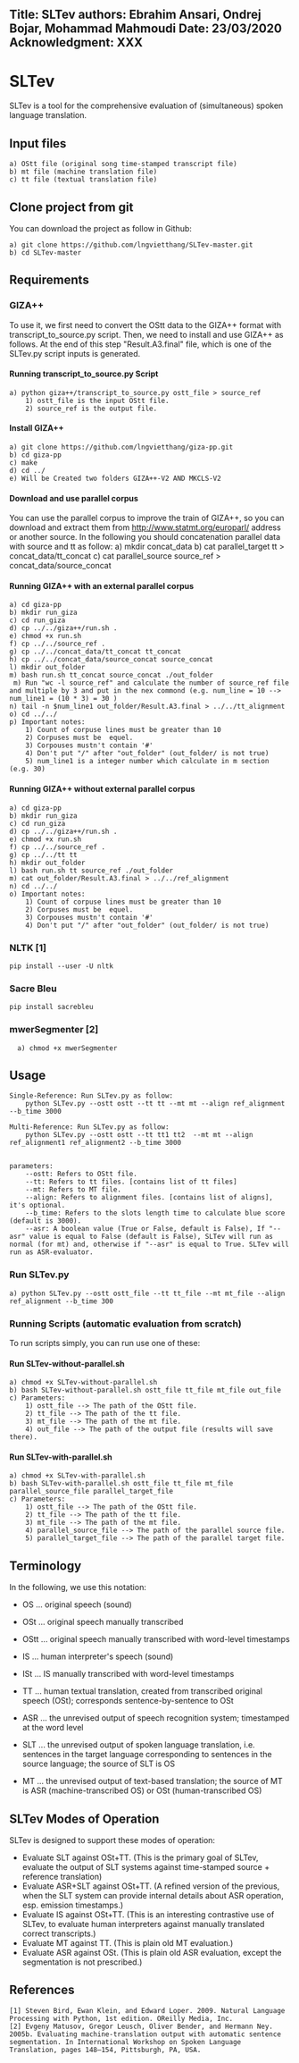 
Title: SLTev
authors: Ebrahim Ansari, Ondrej Bojar, Mohammad Mahmoudi
Date: 23/03/2020
Acknowledgment: XXX
---

# SLTev

SLTev is a tool for the comprehensive evaluation of (simultaneous) spoken language translation.

## Input files

    a) OStt file (original song time-stamped transcript file)    
    b) mt file (machine translation file)
    c) tt file (textual translation file) 

## Clone project from git 

You can download the project as follow in Github:

    a) git clone https://github.com/lngvietthang/SLTev-master.git 
    b) cd SLTev-master 


## Requirements

### GIZA++

 To use it, we first need to convert the OStt data to the GIZA++ format with transcript_to_source.py script. Then, we need to install and use GIZA++ as follows. At the end of this step "Result.A3.final" file, which is one of the SLTev.py script inputs is generated. 

#### Running transcript_to_source.py Script

    a) python giza++/transcript_to_source.py ostt_file > source_ref 
        1) ostt_file is the input OStt file. 
        2) source_ref is the output file. 
    

#### Install GIZA++

    a) git clone https://github.com/lngvietthang/giza-pp.git
    b) cd giza-pp
    c) make  
    d) cd ../
    e) Will be Created two folders GIZA++-V2 AND MKCLS-V2

#### Download and use parallel corpus

You can use the parallel corpus to improve the train of GIZA++, so you can download and extract them from http://www.statmt.org/europarl/ address or another source. In the following you should concatenation parallel data with source and tt as follow:
    a) mkdir concat_data
    b) cat parallel_target tt > concat_data/tt_concat
    c) cat parallel_source source_ref > concat_data/source_concat  


#### Running GIZA++ with an external parallel corpus

    a) cd giza-pp  
    b) mkdir run_giza
    c) cd run_giza
    d) cp ../../giza++/run.sh .
    e) chmod +x run.sh
    f) cp ../../source_ref .
    g) cp ../../concat_data/tt_concat tt_concat
    h) cp ../../concat_data/source_concat source_concat
    l) mkdir out_folder
    m) bash run.sh tt_concat source_concat ./out_folder
     m) Run "wc -l source_ref" and calculate the number of source_ref file and multiple by 3 and put in the nex commond (e.g. num_line = 10 --> num_line1 = (10 * 3) = 30 )
    n) tail -n $num_line1 out_folder/Result.A3.final > ../../tt_alignment
    o) cd ../../
    p) Important notes:
        1) Count of corpuse lines must be greater than 10
        2) Corpuses must be  equel.
        3) Corpouses mustn't contain '#'
        4) Don't put "/" after "out_folder" (out_folder/ is not true)
        5) num_line1 is a integer number which calculate in m section (e.g. 30)
        
#### Running GIZA++ without external parallel corpus

    a) cd giza-pp  
    b) mkdir run_giza
    c) cd run_giza
    d) cp ../../giza++/run.sh .
    e) chmod +x run.sh
    f) cp ../../source_ref .
    g) cp ../../tt tt
    h) mkdir out_folder
    l) bash run.sh tt source_ref ./out_folder
    m) cat out_folder/Result.A3.final > ../../ref_alignment
    n) cd ../../
    o) Important notes:
        1) Count of corpuse lines must be greater than 10
        2) Corpuses must be  equel.
        3) Corpouses mustn't contain '#'
        4) Don't put "/" after "out_folder" (out_folder/ is not true)

### NLTK [1]

    pip install --user -U nltk

### Sacre Bleu

    pip install sacrebleu

### mwerSegmenter [2]
    
      a) chmod +x mwerSegmenter 

## Usage

    Single-Reference: Run SLTev.py as follow:
        python SLTev.py --ostt ostt --tt tt --mt mt --align ref_alignment --b_time 3000

    Multi-Reference: Run SLTev.py as follow:
        python SLTev.py --ostt ostt --tt tt1 tt2  --mt mt --align ref_alignment1 ref_alignment2 --b_time 3000
    
    
    parameters:
        --ostt: Refers to OStt file. 
        --tt: Refers to tt files. [contains list of tt files]
        --mt: Refers to MT file.
        --align: Refers to alignment files. [contains list of aligns], it's optional. 
        --b_time: Refers to the slots length time to calculate blue score (default is 3000).
		--asr: A boolean value (True or False, default is False), If "--asr" value is equal to False (default is False), SLTev will run as normal (for mt) and, otherwise if "--asr" is equal to True. SLTev will run as ASR-evaluator. 
  


### Run SLTev.py 

    a) python SLTev.py --ostt ostt_file --tt tt_file --mt mt_file --align ref_alignment --b_time 300

### Running Scripts (automatic evaluation from scratch)
To run scripts simply, you can run use one of these:

#### Run SLTev-without-parallel.sh

    a) chmod +x SLTev-without-parallel.sh
    b) bash SLTev-without-parallel.sh ostt_file tt_file mt_file out_file
    c) Parameters:
        1) ostt_file --> The path of the OStt file. 
        2) tt_file --> The path of the tt file. 
        3) mt_file --> The path of the mt file. 
        4) out_file --> The path of the output file (results will save there). 

#### Run SLTev-with-parallel.sh

    a) chmod +x SLTev-with-parallel.sh
    b) bash SLTev-with-parallel.sh ostt_file tt_file mt_file parallel_source_file parallel_target_file
    c) Parameters:
        1) ostt_file --> The path of the OStt file. 
        2) tt_file --> The path of the tt file. 
        3) mt_file --> The path of the mt file. 
        4) parallel_source_file --> The path of the parallel source file. 
        5) parallel_target_file --> The path of the parallel target file. 

        
## Terminology

In the following, we use this notation:

* OS  ... original speech (sound)
* OSt ... original speech manually transcribed
* OStt ... original speech manually transcribed with word-level timestamps
* IS  ... human interpreter's speech (sound)
* ISt ... IS manually transcribed with word-level timestamps
* TT ... human textual translation, created from transcribed original speech (OSt); corresponds sentence-by-sentence to OSt

* ASR ... the unrevised output of speech recognition system; timestamped at the word level
* SLT ... the unrevised output of spoken language translation, i.e. sentences in the target language corresponding to sentences in the source language; the source of SLT is OS
* MT  ... the unrevised output of text-based translation; the source of MT is ASR (machine-transcribed OS) or OSt (human-transcribed OS)

## SLTev Modes of Operation

SLTev is designed to support these modes of operation:

* Evaluate SLT against OSt+TT. (This is the primary goal of SLTev, evaluate the output of SLT systems against time-stamped source + reference translation)
* Evaluate ASR+SLT against OSt+TT. (A refined version of the previous, when the SLT system can provide internal details about ASR operation, esp. emission timestamps.)
* Evaluate IS against OSt+TT. (This is an interesting contrastive use of SLTev, to evaluate human interpreters against manually translated correct transcripts.)
* Evaluate MT against TT. (This is plain old MT evaluation.)
* Evaluate ASR against OSt. (This is plain old ASR evaluation, except the segmentation is not prescribed.)

## References

    [1] Steven Bird, Ewan Klein, and Edward Loper. 2009. Natural Language Processing with Python, 1st edition. OReilly Media, Inc.
    [2] Evgeny Matusov, Gregor Leusch, Oliver Bender, and Hermann Ney. 2005b. Evaluating machine-translation output with automatic sentence segmentation. In International Workshop on Spoken Language Translation, pages 148–154, Pittsburgh, PA, USA.
